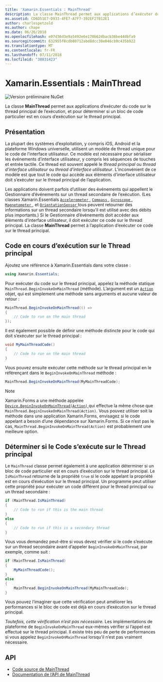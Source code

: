 ```yaml
---
title: 'Xamarin.Essentials : MainThread'
description: La classe MainThread permet aux applications d’exécuter du code sur le thread d’exécution principal.
ms.assetid: CD6D51E7-D933-4FE7-A7F7-392EF27812E1
author: charlespetzold
ms.author: chape
ms.date: 06/26/2018
ms.openlocfilehash: e07d36d3e9a5492e6e170b62dbacb36be44dbfa9
ms.sourcegitcommit: 632955f8cdb80712abd8dcc30e046cb9c435b922
ms.translationtype: MT
ms.contentlocale: fr-FR
ms.lasthandoff: 07/11/2018
ms.locfileid: "38831423"
---
```

# <a name="xamarinessentials-mainthread"></a>Xamarin.Essentials : MainThread

![Version préliminaire NuGet](~/media/shared/pre-release.png)

La classe **MainThread** permet aux applications d’exécuter du code sur le thread principal de l’exécution, et pour déterminer si un bloc de code particulier est en cours d’exécution sur le thread principal.

## <a name="background"></a>Présentation

La plupart des systèmes d’exploitation, y compris iOS, Android et la plateforme Windows universelle, utilisent un modèle de thread unique pour le code de l’interface utilisateur. Ce modèle est nécessaire pour sérialiser les événements d’interface utilisateur, y compris les séquences de touches et entrée tactile. Ce thread est souvent appelé le _thread principal_ ou _thread d’interface utilisateur_ ou _thread d’interface utilisateur_. L’inconvénient de ce modèle est que tout le code qui accède aux éléments d’interface utilisateur doit s’exécuter sur le thread principal de l’application.

Les applications doivent parfois d’utiliser des événements qui appellent le Gestionnaire d’événements sur un thread secondaire de l’exécution. (Les classes Xamarin.Essentials [ `Accelerometer` ](accelerometer.md), [ `Compass` ](compass.md), [ `Gyroscope` ](gyroscope.md), [ `Magnetometer` ](magnetometer.md), et [ `OrientationSensor` ](orientation-sensor.md) tous peuvent retourner des informations sur un thread secondaire lorsqu’il est utilisé avec des débits plus importants.) Si le Gestionnaire d’événements doit accéder aux éléments d’interface utilisateur, il doit exécuter ce code sur le thread principal. La classe **MainThread** permet à l’application d’exécuter ce code sur le thread principal.

## <a name="running-code-on-the-main-thread"></a>Code en cours d’exécution sur le Thread principal

Ajoutez une référence à Xamarin.Essentials dans votre classe :

```csharp
using Xamarin.Essentials;
```

Pour exécuter du code sur le thread principal, appelez la méthode statique `MainThread.BeginInvokeOnMainThread` (méthode). L’argument est un [ `Action` ](xref:System.Action) objet, qui est simplement une méthode sans arguments et aucune valeur de retour :

```csharp
MainThread.BeginInvokeOnMainThread(() =>
{
    // Code to run on the main thread
});
```

Il est également possible de définir une méthode distincte pour le code qui doit s’exécuter sur le thread principal :

```csharp
void MyMainThreadCode()
{
    // Code to run on the main thread
}
```

Vous pouvez ensuite exécuter cette méthode sur le thread principal en le référençant dans le `BeginInvokeOnMainThread` méthode :

```csharp
MainThread.BeginInvokeOnMainThread(MyMainThreadCode);
```

> [!NOTE]
> Xamarin.Forms a une méthode appelée [ `Device.BeginInvokeOnMainThread(Action)` ](https://docs.microsoft.com/dotnet/api/xamarin.forms.device.begininvokeonmainthread) qui effectue la même chose que `MainThread.BeginInvokeOnMainThread(Action)`. Vous pouvez utiliser soit la méthode dans une application Xamarin.Forms, envisagez si le code appelant a besoin d’une dépendance sur Xamarin.Forms. Si ce n’est pas le cas, `MainThread.BeginInvokeOnMainThread(Action)` est probablement une meilleure option.

## <a name="determining-if-code-is-running-on-the-main-thread"></a>Déterminer si le Code s’exécute sur le Thread principal

Le `MainThread` classe permet également à une application déterminer si un bloc de code particulier est en cours d’exécution sur le thread principal. Le `IsMainThread` retourne de la propriété `true` si le code appelant la propriété est en cours d’exécution sur le thread principal. Un programme peut utiliser cette propriété pour exécuter un code différent pour le thread principal ou un thread secondaire :

```csharp
if (MainThread.IsMainThread)
{
    // Code to run if this is the main thread
}
else
{
    // Code to run if this is a secondary thread
}
```

Vous vous demandez peut-être si vous devez vérifier si le code s’exécute sur un thread secondaire avant d’appeler `BeginInvokeOnMainThread`, par exemple, comme suit :

```csharp
if (MainThread.IsMainThread)
{
    MyMainThreadCode();
}
else
{
    MainThread.BeginInvokeOnMainThread(MyMainThreadCode);
}
```

Vous pouvez l’imaginer que cette vérification peut améliorer les performances si le bloc de code est déjà en cours d’exécution sur le thread principal.

_Toutefois, cette vérification n’est pas nécessaire._ Les implémentations de plateforme de `BeginInvokeOnMainThread` eux-mêmes vérifier si l’appel est effectué sur le thread principal. Il existe très peu de perte de performances si vous appelez `BeginInvokeOnMainThread` lorsqu’il n’est pas vraiment nécessaire.

## <a name="api"></a>API

- [Code source de MainThread](https://github.com/xamarin/Essentials/tree/master/Xamarin.Essentials/MainThread)
- [Documentation de l’API de MainThread](xref:Xamarin.Essentials.MainThread)
